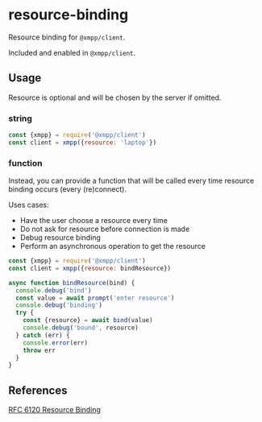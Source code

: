 # resource-binding

Resource binding for `@xmpp/client`.

Included and enabled in `@xmpp/client`.

## Usage

Resource is optional and will be chosen by the server if omitted.

### string

```js
const {xmpp} = require('@xmpp/client')
const client = xmpp({resource: 'laptop'})
```

### function

Instead, you can provide a function that will be called every time resource binding occurs (every (re)connect).

Uses cases:

- Have the user choose a resource every time
- Do not ask for resource before connection is made
- Debug resource binding
- Perform an asynchronous operation to get the resource

```js
const {xmpp} = require('@xmpp/client')
const client = xmpp({resource: bindResource})

async function bindResource(bind) {
  console.debug('bind')
  const value = await prompt('enter resource')
  console.debug('binding')
  try {
    const {resource} = await bind(value)
    console.debug('bound', resource)
  } catch (err) {
    console.error(err)
    throw err
  }
}
```

## References

[RFC 6120 Resource Binding](https://xmpp.org/rfcs/rfc6120.html#bind)
